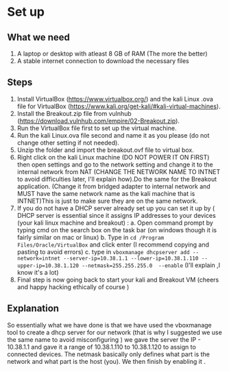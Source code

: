 # Set up

## What we need

1. A laptop or desktop with atleast 8 GB of RAM (The more the better)
2. A stable internet connection to download the necessary files

## Steps

1. Install VirtualBox (https://www.virtualbox.org/) and the kali Linux .ova file for VirtualBox (https://www.kali.org/get-kali/#kali-virtual-machines).
2. Install the Breakout.zip file from vulnhub (https://download.vulnhub.com/empire/02-Breakout.zip).
3. Run the VirtualBox file first to set up the virtual machine.
4. Run the kali Linux.ova file second and name it as you please (do not change other setting if not needed).
5. Unzip the folder and import the breakout.ovf file to virtual box.
6. Right click on the kali Linux machine (DO NOT POWER IT ON FIRST) then open settings and go to the network setting and change it to the internal network from NAT (CHANGE THE NETWORK NAME TO INTNET to avoid difficulties later, I'll explain how).Do the same for the Breakout application. (Change it from bridged adapter to internal network and MUST have the same network name as the kali machine that is INTNET)This is just to make sure they are on the same network.
7. If you do not have a DHCP server already set up you can set it up by ( DHCP server is essential since it assigns IP addresses to your devices (your kali linux machine and breakout) : 
	a. Open command prompt by typing cmd on the search box on the task bar (on windows though it is fairly similar on mac or linux)
    b. Type in ```cd /Program Files/Oracle/VirtualBox```
   and click enter (I recommend copying and pasting to avoid errors)
    c. type in   ```vboxmanage dhcpserver add --network=intnet --server-ip=10.38.1.1 --lower-ip=10.38.1.110 --upper-ip=10.38.1.120 --netmask=255.255.255.0  --enable```      (I'll explain ,I know it's a lot)
  8. Final step is now going back to start your kali and Breakout VM (cheers and happy hacking ethically of course )

## Explanation

So essentially what we have done is that we have used the vboxmanage tool to create a dhcp server for our network (that is why I suggested we use the same name to avoid misconfiguring ) we gave the server the IP - 10.38.1.1 and gave it a range of 10.38.1.110 to 10.38.1.120 to assign to connected devices.
    The netmask basically only defines what part is the network and what part is the host (you). We then finish by enabling it . 
